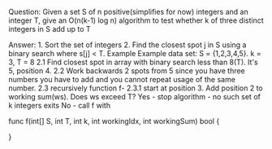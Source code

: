 Question: Given a set S of n positive(simplifies for now) integers and an integer T, give an O(n(k-1) log n)
algorithm to test whether k of three distinct integers in S add up to T

Answer:
    1. Sort the set of integers
    2. Find the closest spot j in S using a binary search where s[j] < T. Example
        Example data set: S = {1,2,3,4,5}. k = 3, T = 8
        2.1 Find closest spot in array with binary search less than 8(T).  It's 5, position 4.
        2.2 Work backwards 2 spots from 5 since you have three numbers you have to add and you cannot repeat usage 
        of the same number.
        2.3 recursively function f- 
            2.3.1 start at position 3.  Add position 2 to working sum(ws). Does ws exceed T?
                Yes - stop algorithm - no such set of k integers exits
                No - call f with 
                    

func f(int[] S, int T, int k, int workingIdx, int workingSum) bool {
    

}